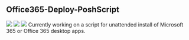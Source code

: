 <h2>Office365-Deploy-PoshScript</h2>
<img src="https://img.shields.io/badge/-PowerShell-_?style=flat-square&logo=powershell&color=blue&logoColor=white"/> <img src="https://img.shields.io/github/license/vantriel/office365-deploy-poshscript?style=flat-square"/> <img src="https://img.shields.io/github/languages/code-size/vantriel/office365-deploy-poshscript?color=blue&style=flat-square"/>
Currently working on a script for unattended install of Microsoft 365 or Office 365 desktop apps.
